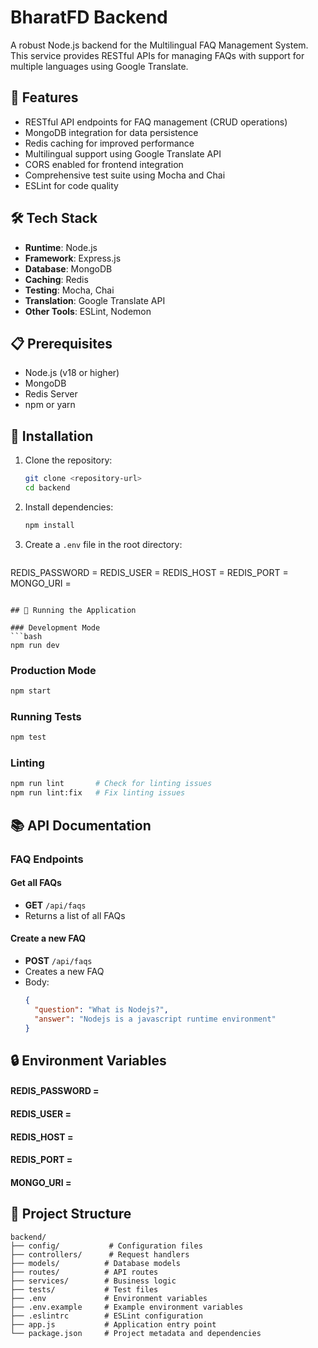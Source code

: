 # BharatFD Backend

A robust Node.js backend for the Multilingual FAQ Management System. This service provides RESTful APIs for managing FAQs with support for multiple languages using Google Translate.

## 🚀 Features

- RESTful API endpoints for FAQ management (CRUD operations)
- MongoDB integration for data persistence
- Redis caching for improved performance
- Multilingual support using Google Translate API
- CORS enabled for frontend integration
- Comprehensive test suite using Mocha and Chai
- ESLint for code quality

## 🛠️ Tech Stack

- **Runtime**: Node.js
- **Framework**: Express.js
- **Database**: MongoDB
- **Caching**: Redis
- **Testing**: Mocha, Chai
- **Translation**: Google Translate API
- **Other Tools**: ESLint, Nodemon

## 📋 Prerequisites

- Node.js (v18 or higher)
- MongoDB
- Redis Server
- npm or yarn

## 🔧 Installation

1. Clone the repository:
   ```bash
   git clone <repository-url>
   cd backend
   ```

2. Install dependencies:
   ```bash
   npm install
   ```

3. Create a `.env` file in the root directory:
   ```env
REDIS_PASSWORD = 
REDIS_USER = 
REDIS_HOST = 
REDIS_PORT = 
MONGO_URI = 
   ```

## 🚀 Running the Application

### Development Mode
```bash
npm run dev
```

### Production Mode
```bash
npm start
```

### Running Tests
```bash
npm test
```

### Linting
```bash
npm run lint       # Check for linting issues
npm run lint:fix   # Fix linting issues
```

## 📚 API Documentation

### FAQ Endpoints

#### Get all FAQs
- **GET** `/api/faqs`
- Returns a list of all FAQs

#### Create a new FAQ
- **POST** `/api/faqs`
- Creates a new FAQ
- Body:
  ```json
  {
    "question": "What is Nodejs?",
    "answer": "Nodejs is a javascript runtime environment"
  }
  ```

## 🔒 Environment Variables

#### REDIS_PASSWORD = 
#### REDIS_USER = 
#### REDIS_HOST = 
#### REDIS_PORT = 
#### MONGO_URI = 

## 📁 Project Structure

```
backend/
├── config/           # Configuration files
├── controllers/      # Request handlers
├── models/          # Database models
├── routes/          # API routes
├── services/        # Business logic
├── tests/           # Test files
├── .env             # Environment variables
├── .env.example     # Example environment variables
├── .eslintrc        # ESLint configuration
├── app.js           # Application entry point
└── package.json     # Project metadata and dependencies
```

